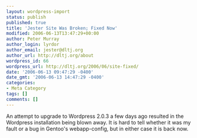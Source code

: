 ```yaml
---
layout: wordpress-import
status: publish
published: true
title: 'Jester Site Was Broken; Fixed Now'
modified: 2006-06-13T13:47:29+00:00
author: Peter Murray
author_login: lyrdor
author_email: jester@dltj.org
author_url: http://dltj.org/about
wordpress_id: 66
wordpress_url: http://dltj.org/2006/06/site-fixed/
date: '2006-06-13 09:47:29 -0400'
date_gmt: '2006-06-13 14:47:29 -0400'
categories:
- Meta Category
tags: []
comments: []
---
```

<p>An attempt to upgrade to Wordpress 2.0.3 a few days ago resulted in the Wordpress installation being blown away.  It is hard to tell whether it was my fault or a bug in Gentoo's webapp-config, but in either case it is back now.</p>
